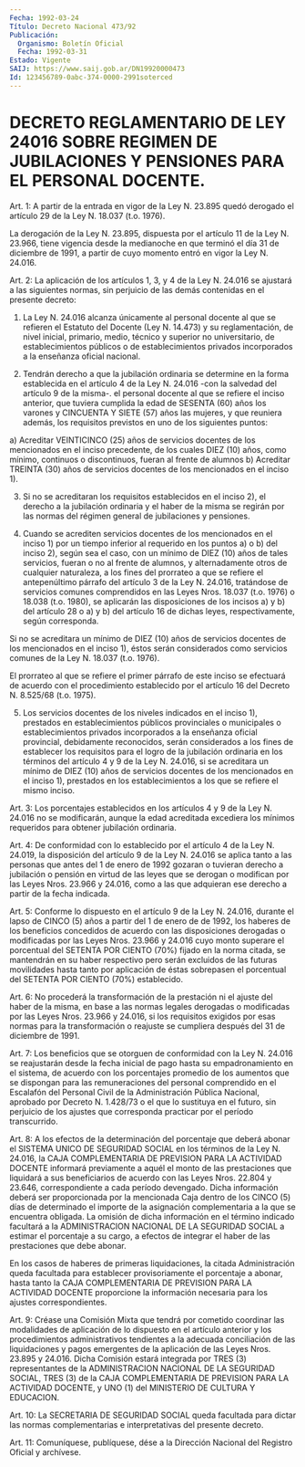 ```yaml
---
Fecha: 1992-03-24
Título: Decreto Nacional 473/92
Publicación:
  Organismo: Boletín Oficial
  Fecha: 1992-03-31
Estado: Vigente
SAIJ: https://www.saij.gob.ar/DN19920000473
Id: 123456789-0abc-374-0000-2991soterced
---
```

# DECRETO REGLAMENTARIO DE LEY 24016 SOBRE REGIMEN DE JUBILACIONES Y PENSIONES PARA EL PERSONAL DOCENTE.

<a id="1"></a>
Art.  1:  A  partir de la entrada en vigor de la Ley N. 23.895 quedó derogado el artículo  29 de la Ley N. 18.037 (t.o. 1976).

La derogación de la Ley N. 23.895, dispuesta  por  el  artículo 11 de la Ley  N.  23.966,  tiene  vigencia desde la medianoche en  que terminó el día 31 de diciembre de  1991,  a  partir de cuyo momento entró en vigor la Ley N. 24.016.

<a id="2"></a>
Art.  2: La aplicación de los artículos 1, 3, y 4 de la Ley N. 24.016 se ajustará  a  las  siguientes normas, sin perjuicio de las demás contenidas en el presente decreto:

1) La Ley N. 24.016 alcanza únicamente  al  personal docente al que se refieren el Estatuto del Docente (Ley N. 14.473) y su reglamentación,  de  nivel  inicial,  primario,  medio,  técnico  y superior  no  universitario,  de establecimientos  públicos  o  de establecimientos  privados  incorporados  a  la  enseñanza  oficial nacional.

2) Tendrán derecho a que la jubilación ordinaria  se  determine en la  forma establecida en el artículo 4 de la Ley N. 24.016  -con  la salvedad  del  artículo  9 de la misma-. el personal docente al que se refiere el inciso anterior,  que  tuviera  cumplida  la  edad de SESENTA  (60)  años  los  varones y CINCUENTA Y SIETE (57) años las mujeres, y que reuniera además,  los requisitos previstos en uno de los siguientes puntos:

a) Acreditar VEINTICINCO (25) años  de  servicios  docentes de los mencionados en el inciso precedente, de los cuales DIEZ  (10) años, como mínimo, continuos o discontinuos, fueran al frente de  alumnos b)  Acreditar  TREINTA  (30)  años  de  servicios  docentes  de los mencionados en el inciso 1).

3)  Si  no se acreditaran los requisitos establecidos en el inciso 2), el derecho  a la jubilación ordinaria y el haber de la misma se regirán  por las normas  del  régimen  general  de  jubilaciones  y pensiones.

4) Cuando  se  acrediten  servicios docentes de los mencionados en el inciso 1) por un tiempo inferior  al  requerido en los puntos a) o b) del inciso 2), según sea el caso, con  un  mínimo de DIEZ (10) años  de  tales  servicios,  fueran  o no al frente de  alumnos,  y alternadamente  otros  de cualquier naturaleza,  a  los  fines  del prorrateo a que se refiere  el antepenúltimo párrafo del artículo 3 de la Ley N. 24.016, tratándose   de servicios comunes comprendidos en las Leyes Nros. 18.037 (t.o. 1976)  o  18.038  (t.o.  1980),  se aplicarán  las disposiciones de los incisos a) y b) del artículo 28 o a) y b) del  artículo  16 de dichas leyes, respectivamente, según corresponda.

Si no se acreditara un mínimo  de  DIEZ  (10)  años  de  servicios docentes    de  los  mencionados  en  el  inciso  1),  éstos  serán considerados  como  servicios  comunes  de  la  Ley N. 18.037 (t.o. 1976).

El prorrateo al que se refiere el primer párrafo  de  este  inciso se  efectuará  de  acuerdo  con el procedimiento establecido por el artículo 16 del Decreto N. 8.525/68 (t.o. 1975).

5) Los servicios docentes de  los  niveles  indicados en el inciso 1),    prestados  en  establecimientos  públicos  provinciales    o municipales    o   establecimientos  privados  incorporados  a  la enseñanza  oficial  provincial,    debidamente  reconocidos,  serán considerados  a  los fines de establecer  los  requisitos  para  el logro de la jubilación  ordinaria  en los términos del artículo 4 y 9 de la Ley N. 24.016, si se acreditara  un mínimo de DIEZ (10) años de  servicios  docentes  de  los  mencionados   en  el  inciso  1), prestados  en  los establecimientos a los que se refiere  el  mismo inciso.

<a id="3"></a>
Art. 3: Los porcentajes establecidos en los artículos 4 y 9 de la Ley  N. 24.016 no  se  modificarán,  aunque  la  edad acreditada excediera    los    mínimos   requeridos  para  obtener  jubilación ordinaria.

<a id="4"></a>
Art. 4: De conformidad con lo establecido por el artículo 4 de la Ley N. 24.019, la disposición del artículo 9 de la Ley N. 24.016 se aplica tanto a las  personas  que  antes  del 1 de enero de 1992 gozaran o tuvieran derecho a jubilación o pensión  en virtud de las leyes  que se derogan o modifican por las Leyes Nros. 23.966  y 24.016, como a las que adquieran ese  derecho  a partir de la fecha indicada.

<a id="5"></a>
Art.  5: Conforme lo dispuesto en el artículo 9 de la Ley N. 24.016, durante el lapso de CINCO (5) años a partir del 1 de enero de de 1992, los haberes de los beneficios concedidos de acuerdo con las disposiciones derogadas  o modificadas por las Leyes Nros. 23.966 y 24.016 cuyo monto superare  el  porcentual  del  SETENTA POR CIENTO (70%)  fijado  en  la  norma  citada,  se  mantendrán en  su  haber respectivo  pero serán excluidos de las futuras  movilidades  hasta tanto por aplicación  de éstas sobrepasen el porcentual del SETENTA POR CIENTO (70%) establecido.

<a id="6"></a>
Art.  6: No procederá la transformación de la prestación ni el ajuste del haber  de  la  misma,  en  base  a  las  normas  legales derogadas  o  modificadas  por las Leyes Nros. 23.966 y 24.016,  si los requisitos exigidos por  esas  normas  para la transformación o reajuste  se  cumpliera  después  del  31  de  diciembre  de  1991.

<a id="7"></a>
Art.  7:  Los beneficios que se otorguen de conformidad con la Ley N. 24.016 se reajustarán  desde  la fecha inicial de pago hasta su empadronamiento en el sistema, de acuerdo  con  los  porcentajes promedio  de  los aumentos que se dispongan para las remuneraciones del personal comprendido  en  el Escalafón del Personal Civil de la Administración Pública Nacional, aprobado por Decreto N. 1.428/73 o el que lo sustituya en el futuro, sin perjuicio  de los ajustes que corresponda practicar por el período transcurrido.

<a id="8"></a>
Art.  8:  A los efectos de la determinación del porcentaje que deberá abonar el  SISTEMA UNICO DE SEGURIDAD SOCIAL en los términos de la Ley N. 24.016, la  CAJA  COMPLEMENTARIA  DE PREVISION PARA LA ACTIVIDAD DOCENTE informará previamente a aquél  el  monto  de  las prestaciones  que  liquidará a sus beneficiarios de acuerdo con las Leyes  Nros.  22.804  y  23.646,  correspondiente  a  cada  período devengado.  Dicha  información  deberá  ser  proporcionada  por  la mencionada Caja dentro  de  los  CINCO  (5)  días de determinado el importe  de  la  asignación  complementaria a la que  se  encuentra obligada. La omisión de dicha  información  en  el término indicado facultará  a  la ADMINISTRACION NACIONAL DE LA SEGURIDAD  SOCIAL  a estimar el porcentaje  a  su  cargo, a efectos de integrar el haber de las prestaciones que debe abonar.

En  los  casos  de haberes de primeras  liquidaciones,  la  citada Administración queda  facultada  para establecer provisoriamente el porcentaje  a  abonar,  hasta  tanto  la   CAJA  COMPLEMENTARIA  DE PREVISION  PARA  LA  ACTIVIDAD DOCENTE proporcione  la  información necesaria para los ajustes correspondientes.

<a id="9"></a>
Art.  9:  Créase  una  Comisión  Mixta que tendrá por cometido coordinar  las modalidades de aplicación  de  lo  dispuesto  en  el artículo anterior  y  los procedimientos administrativos tendientes a la adecuada conciliación  de las liquidaciones y pagos emergentes de  la  aplicación  de  las Leyes  Nros.  23.895  y  24.016.  Dicha Comisión  estará  integrada  por  TRES  (3)  representantes  de  la ADMINISTRACION NACIONAL  DE  LA  SEGURIDAD  SOCIAL,  TRES (3) de la CAJA COMPLEMENTARIA DE PREVISION PARA LA ACTIVIDAD DOCENTE,  y  UNO (1) del MINISTERIO DE CULTURA Y EDUCACION.

<a id="10"></a>
Art. 10: La SECRETARIA DE SEGURIDAD SOCIAL queda facultada para dictar  las  normas  complementarias e interpretativas del presente decreto.

<a id="11"></a>
Art. 11: Comuníquese, publíquese, dése a la Dirección Nacional del Registro Oficial y archívese.